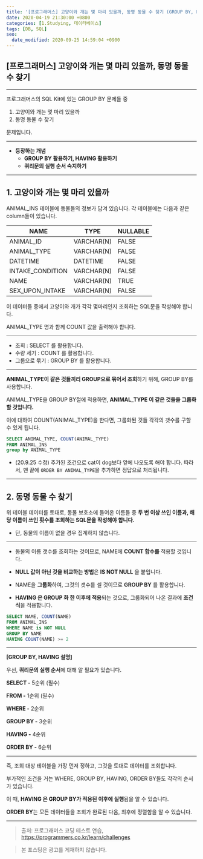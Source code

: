 ```yaml
---
title: '[프로그래머스] 고양이와 개는 몇 마리 있을까, 동명 동물 수 찾기 (GROUP BY, HAVING)'
date: 2020-04-19 21:30:00 +0800
categories: [1.Studying, 데이터베이스]
tags: [DB, SQL]
seo:
  date_modified: 2020-09-25 14:59:04 +0900
---
```




## **[프로그래머스] 고양이와 개는 몇 마리 있을까**, 동명 동물 수 찾기

------

프로그래머스의 SQL Kit에 있는 GROUP BY 문제들 중

1. 고양이와 개는 몇 마리 있을까
2. 동명 동물 수 찾기

문제입니다.

------

* **등장하는 개념**
  * **GROUP BY 활용하기, HAVING 활용하기**
  * **쿼리문의 실행 순서 숙지하기**

------



## **1. 고양이와 개는 몇 마리 있을까**

ANIMAL_INS 테이블에 동물들의 정보가 담겨 있습니다. 각 테이블에는 다음과 같은 column들이 있습니다.

| NAME             | TYPE       | NULLABLE |
| ---------------- | ---------- | -------- |
| ANIMAL_ID        | VARCHAR(N) | FALSE    |
| ANIMAL_TYPE      | VARCHAR(N) | FALSE    |
| DATETIME         | DATETIME   | FALSE    |
| INTAKE_CONDITION | VARCHAR(N) | FALSE    |
| NAME             | VARCHAR(N) | TRUE     |
| SEX_UPON_INTAKE  | VARCHAR(N) | FALSE    |

이 데이터들 중에서 고양이와 개가 각각 몇마리인지 조회하는 SQL문을 작성해야 합니다.

ANIMAL_TYPE 명과 함께 COUNT 값을 출력해야 합니다.

------

* 조회 : SELECT 를 활용합니다.
* 수량 세기 : COUNT 를 활용합니다.
* 그룹으로 묶기 : GROUP BY 를 활용합니다.

------

**ANIMAL_TYPE이 같은 것들끼리 GROUP으로 묶어서 조회**하기 위해, GROUP BY를 사용합니다.

ANIMAL_TYPE을  GROUP BY절에 적용하면, **ANIMAL_TYPE 이 같은 것들을 그룹화할 것입니다.**

이에 대하여 COUNT(ANIMAL_TYPE)을 한다면, 그룹화된 것들 각각의 갯수를 구할 수 있게 됩니다.

```sql
SELECT ANIMAL_TYPE, COUNT(ANIMAL_TYPE)
FROM ANIMAL_INS
group by ANIMAL_TYPE
```

* (20.9.25 수정) 추가된 조건으로 cat이 dog보다 앞에 나오도록 해야 합니다. 따라서, 맨 끝에 `ORDER BY ANIMAL_TYPE`을 추가하면 정답으로 처리됩니다.



------



## **2. 동명 동물 수 찾기**

위 테이블 데이터를 토대로, 동물 보호소에 들어온 이름들 중 **두 번 이상 쓰인 이름과, 해당 이름이 쓰인 횟수를 조회하는 SQL문을 작성해야 합니다.**

* 단, 동물의 이름이 없을 경우 집계하지 않습니다.

------

* 동물의 이름 갯수를 조회하는 것이므로, NAME에 **COUNT 함수를** 적용할 것입니다.
* **NULL 값이 아닌 것을 비교하는 방법**은 **IS NOT NULL** 을 붙입니다.

* NAME을 **그룹화**하여, 그것의 갯수를 셀 것이므로 **GROUP BY** 를 활용합니다.
* **HAVING 은 GROUP 화 한 이후에 적용**되는 것으로, 그룹화되어 나온 결과에 **조건식**을 적용합니다.

```sql
SELECT NAME, COUNT(NAME)
FROM ANIMAL_INS
WHERE NAME is NOT NULL
GROUP BY NAME
HAVING COUNT(NAME) >= 2
```

------

**[GROUP BY, HAVING 설명]**

우선, **쿼리문의 실행 순서**에 대해 알 필요가 있습니다.

**SELECT -** 5순위 (필수)

**FROM -** 1순위 (필수)

**WHERE -** 2순위

**GROUP BY -** 3순위

**HAVING -** 4순위

**ORDER BY -** 6순위

------

즉, 조회 대상 테이블을 가장 먼저 정하고, 그것을 토대로 데이터를 조회합니다.

부가적인 조건을 거는 WHERE, GROUP BY, HAVING, ORDER BY들도 각각의 순서가 있습니다.

이 때, **HAVING 은 GROUP BY가 적용된 이후에 실행**됨을 알 수 있습니다.

**ORDER BY**는 모든 데이터들을 조회가 완료된 다음, 최후에 정렬함을 알 수 있습니다.

------

> 출처: 프로그래머스 코딩 테스트 연습, https://programmers.co.kr/learn/challenges

> 본 포스팅은 광고를 게재하지 않습니다.